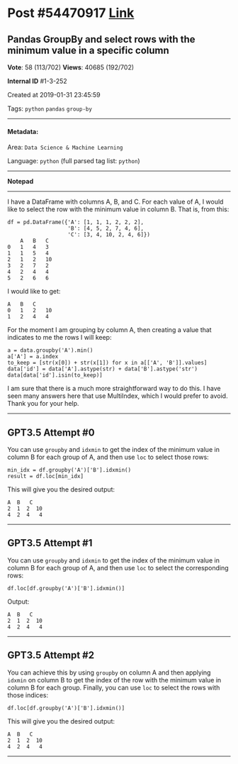 
# Post \#54470917 [Link](https://stackoverflow.com/questions/54470917/)

## Pandas GroupBy and select rows with the minimum value in a specific column

**Vote**: 58 (113/702) **Views**: 40685 (192/702) 

**Internal ID** \#1-3-252

Created at 2019-01-31 23:45:59

Tags: `python` `pandas` `group-by`

----------

#### Metadata:

Area: `Data Science & Machine Learning`

Language: `python` (full parsed tag list: `python`)

----------

**Notepad**


----------

I have a DataFrame with columns A, B, and C. For each value of A, I would like to select the row with the minimum value in column B.
That is, from this:
```
df = pd.DataFrame({'A': [1, 1, 1, 2, 2, 2],
                   'B': [4, 5, 2, 7, 4, 6],
                   'C': [3, 4, 10, 2, 4, 6]})      
    A   B   C
0   1   4   3
1   1   5   4
2   1   2   10
3   2   7   2
4   2   4   4
5   2   6   6
```

I would like to get:
```
A   B   C
0   1   2   10
1   2   4   4
```

For the moment I am grouping by column A, then creating a value that indicates to me the rows I will keep:
```
a = data.groupby('A').min()
a['A'] = a.index
to_keep = [str(x[0]) + str(x[1]) for x in a[['A', 'B']].values]
data['id'] = data['A'].astype(str) + data['B'].astype('str')
data[data['id'].isin(to_keep)]
```

I am sure that there is a much more straightforward way to do this.
I have seen many answers here that use MultiIndex, which I would prefer to avoid.
Thank you for your help.


----------
        
## GPT3.5 Attempt \#0

You can use `groupby` and `idxmin` to get the index of the minimum value in column B for each group of A, and then use `loc` to select those rows:
```
min_idx = df.groupby('A')['B'].idxmin()
result = df.loc[min_idx]
```
This will give you the desired output:
```
A  B   C
2  1  2  10
4  2  4   4
```

--------

## GPT3.5 Attempt \#1

You can use `groupby` and `idxmin` to get the index of the minimum value in column B for each group of A, and then use `loc` to select the corresponding rows:
```
df.loc[df.groupby('A')['B'].idxmin()]
```
Output:
```
A  B   C
2  1  2  10
4  2  4   4
```

--------

## GPT3.5 Attempt \#2

You can achieve this by using `groupby` on column A and then applying `idxmin` on column B to get the index of the row with the minimum value in column B for each group. Finally, you can use `loc` to select the rows with those indices:
```
df.loc[df.groupby('A')['B'].idxmin()]
```
This will give you the desired output:
```
A  B   C
2  1  2  10
4  2  4   4
```

--------
